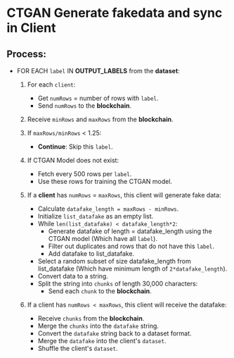 # CTGAN Generate fakedata and sync in Client

## Process:
- FOR EACH `label` IN **OUTPUT_LABELS** from the **dataset**:
    1. For each `client`:
        - Get `numRows` = number of rows with `label`.
        - Send `numRows` to the **blockchain**.
    2. Receive `minRows` and `maxRows` from the **blockchain**.
    3. If `maxRows/minRows` < 1.25:
        - **Continue**: Skip this `label`.
      
    4. If CTGAN Model does not exist:
        - Fetch every 500 rows per `label`.
        - Use these rows for training the CTGAN model.
    
    5. If a **client** has `numRows` = `maxRows`, this client will generate fake data:
        - Calculate `datafake_length = maxRows - minRows`.
        - Initialize `list_datafake` as an empty list.
        - While `len(list_datafake) < datafake_length*2`:
            - Generate datafake of length = datafake_length using the CTGAN model (Which have all `label`).
            - Filter out duplicates and rows that do not have this `label`.
            - Add datafake to list_datafake.
        - Select a random subset of size datafake_length from list_datafake (Which have minimum length of `2*datafake_length`).
        - Convert data to a string.
        - Split the string into `chunks` of length 30,000 characters:
            - Send each `chunk` to the **blockchain**.
    6. If a client has `numRows < maxRows`, this client will receive the datafake:
        - Receive `chunks` from the **blockchain**.
        - Merge the `chunks` into the `datafake` string.
        - Convert the `datafake` string back to a dataset format.
        - Merge the `datafake` into the client's `dataset`.
        - Shuffle the  client's `dataset`.
